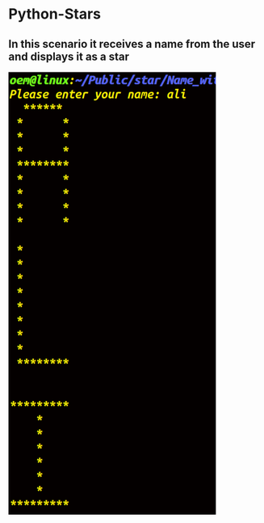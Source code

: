 # Python-Stars    
## In this scenario it receives a name from the user and displays it as a star
![Image](Image.png)
